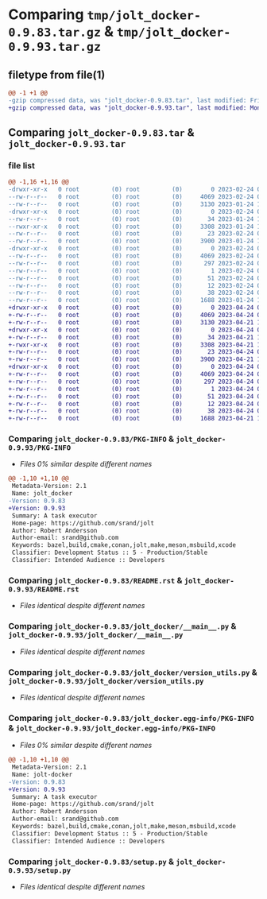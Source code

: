 # Comparing `tmp/jolt_docker-0.9.83.tar.gz` & `tmp/jolt_docker-0.9.93.tar.gz`

## filetype from file(1)

```diff
@@ -1 +1 @@
-gzip compressed data, was "jolt_docker-0.9.83.tar", last modified: Fri Feb 24 09:29:30 2023, max compression
+gzip compressed data, was "jolt_docker-0.9.93.tar", last modified: Mon Apr 24 07:35:16 2023, max compression
```

## Comparing `jolt_docker-0.9.83.tar` & `jolt_docker-0.9.93.tar`

### file list

```diff
@@ -1,16 +1,16 @@
-drwxr-xr-x   0 root         (0) root         (0)        0 2023-02-24 09:29:30.971395 jolt_docker-0.9.83/
--rw-r--r--   0 root         (0) root         (0)     4069 2023-02-24 09:29:30.971395 jolt_docker-0.9.83/PKG-INFO
--rw-r--r--   0 root         (0) root         (0)     3130 2023-01-24 10:43:36.000000 jolt_docker-0.9.83/README.rst
-drwxr-xr-x   0 root         (0) root         (0)        0 2023-02-24 09:29:30.971395 jolt_docker-0.9.83/jolt_docker/
--rw-r--r--   0 root         (0) root         (0)       34 2023-01-24 10:43:36.000000 jolt_docker-0.9.83/jolt_docker/__init__.py
--rwxr-xr-x   0 root         (0) root         (0)     3308 2023-01-24 10:43:36.000000 jolt_docker-0.9.83/jolt_docker/__main__.py
--rw-r--r--   0 root         (0) root         (0)       23 2023-02-24 09:18:44.000000 jolt_docker-0.9.83/jolt_docker/version.py
--rw-r--r--   0 root         (0) root         (0)     3900 2023-01-24 10:43:36.000000 jolt_docker-0.9.83/jolt_docker/version_utils.py
-drwxr-xr-x   0 root         (0) root         (0)        0 2023-02-24 09:29:30.971395 jolt_docker-0.9.83/jolt_docker.egg-info/
--rw-r--r--   0 root         (0) root         (0)     4069 2023-02-24 09:29:30.000000 jolt_docker-0.9.83/jolt_docker.egg-info/PKG-INFO
--rw-r--r--   0 root         (0) root         (0)      297 2023-02-24 09:29:30.000000 jolt_docker-0.9.83/jolt_docker.egg-info/SOURCES.txt
--rw-r--r--   0 root         (0) root         (0)        1 2023-02-24 09:29:30.000000 jolt_docker-0.9.83/jolt_docker.egg-info/dependency_links.txt
--rw-r--r--   0 root         (0) root         (0)       51 2023-02-24 09:29:30.000000 jolt_docker-0.9.83/jolt_docker.egg-info/entry_points.txt
--rw-r--r--   0 root         (0) root         (0)       12 2023-02-24 09:29:30.000000 jolt_docker-0.9.83/jolt_docker.egg-info/top_level.txt
--rw-r--r--   0 root         (0) root         (0)       38 2023-02-24 09:29:30.971395 jolt_docker-0.9.83/setup.cfg
--rw-r--r--   0 root         (0) root         (0)     1688 2023-01-24 10:43:36.000000 jolt_docker-0.9.83/setup.py
+drwxr-xr-x   0 root         (0) root         (0)        0 2023-04-24 07:35:16.605266 jolt_docker-0.9.93/
+-rw-r--r--   0 root         (0) root         (0)     4069 2023-04-24 07:35:16.605266 jolt_docker-0.9.93/PKG-INFO
+-rw-r--r--   0 root         (0) root         (0)     3130 2023-04-21 14:57:08.000000 jolt_docker-0.9.93/README.rst
+drwxr-xr-x   0 root         (0) root         (0)        0 2023-04-24 07:35:16.601266 jolt_docker-0.9.93/jolt_docker/
+-rw-r--r--   0 root         (0) root         (0)       34 2023-04-21 14:57:08.000000 jolt_docker-0.9.93/jolt_docker/__init__.py
+-rwxr-xr-x   0 root         (0) root         (0)     3308 2023-04-21 14:57:08.000000 jolt_docker-0.9.93/jolt_docker/__main__.py
+-rw-r--r--   0 root         (0) root         (0)       23 2023-04-24 07:23:04.000000 jolt_docker-0.9.93/jolt_docker/version.py
+-rw-r--r--   0 root         (0) root         (0)     3900 2023-04-21 14:57:08.000000 jolt_docker-0.9.93/jolt_docker/version_utils.py
+drwxr-xr-x   0 root         (0) root         (0)        0 2023-04-24 07:35:16.605266 jolt_docker-0.9.93/jolt_docker.egg-info/
+-rw-r--r--   0 root         (0) root         (0)     4069 2023-04-24 07:35:16.000000 jolt_docker-0.9.93/jolt_docker.egg-info/PKG-INFO
+-rw-r--r--   0 root         (0) root         (0)      297 2023-04-24 07:35:16.000000 jolt_docker-0.9.93/jolt_docker.egg-info/SOURCES.txt
+-rw-r--r--   0 root         (0) root         (0)        1 2023-04-24 07:35:16.000000 jolt_docker-0.9.93/jolt_docker.egg-info/dependency_links.txt
+-rw-r--r--   0 root         (0) root         (0)       51 2023-04-24 07:35:16.000000 jolt_docker-0.9.93/jolt_docker.egg-info/entry_points.txt
+-rw-r--r--   0 root         (0) root         (0)       12 2023-04-24 07:35:16.000000 jolt_docker-0.9.93/jolt_docker.egg-info/top_level.txt
+-rw-r--r--   0 root         (0) root         (0)       38 2023-04-24 07:35:16.605266 jolt_docker-0.9.93/setup.cfg
+-rw-r--r--   0 root         (0) root         (0)     1688 2023-04-21 14:57:08.000000 jolt_docker-0.9.93/setup.py
```

### Comparing `jolt_docker-0.9.83/PKG-INFO` & `jolt_docker-0.9.93/PKG-INFO`

 * *Files 0% similar despite different names*

```diff
@@ -1,10 +1,10 @@
 Metadata-Version: 2.1
 Name: jolt_docker
-Version: 0.9.83
+Version: 0.9.93
 Summary: A task executor
 Home-page: https://github.com/srand/jolt
 Author: Robert Andersson
 Author-email: srand@github.com
 Keywords: bazel,build,cmake,conan,jolt,make,meson,msbuild,xcode
 Classifier: Development Status :: 5 - Production/Stable
 Classifier: Intended Audience :: Developers
```

### Comparing `jolt_docker-0.9.83/README.rst` & `jolt_docker-0.9.93/README.rst`

 * *Files identical despite different names*

### Comparing `jolt_docker-0.9.83/jolt_docker/__main__.py` & `jolt_docker-0.9.93/jolt_docker/__main__.py`

 * *Files identical despite different names*

### Comparing `jolt_docker-0.9.83/jolt_docker/version_utils.py` & `jolt_docker-0.9.93/jolt_docker/version_utils.py`

 * *Files identical despite different names*

### Comparing `jolt_docker-0.9.83/jolt_docker.egg-info/PKG-INFO` & `jolt_docker-0.9.93/jolt_docker.egg-info/PKG-INFO`

 * *Files 0% similar despite different names*

```diff
@@ -1,10 +1,10 @@
 Metadata-Version: 2.1
 Name: jolt-docker
-Version: 0.9.83
+Version: 0.9.93
 Summary: A task executor
 Home-page: https://github.com/srand/jolt
 Author: Robert Andersson
 Author-email: srand@github.com
 Keywords: bazel,build,cmake,conan,jolt,make,meson,msbuild,xcode
 Classifier: Development Status :: 5 - Production/Stable
 Classifier: Intended Audience :: Developers
```

### Comparing `jolt_docker-0.9.83/setup.py` & `jolt_docker-0.9.93/setup.py`

 * *Files identical despite different names*

